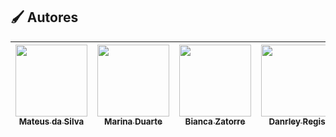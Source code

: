 
<h2 align="left">🖌️ Autores </h2>

| [<img loading="lazy" src="https://avatars.githubusercontent.com/u/125374128?v=4" width=115><br><sub>Mateus da Silva</sub>](https://github.com/Matias5789) |  [<img loading="lazy" src="https://avatars.githubusercontent.com/u/125374126?v=4" width=115><br><sub>Marina Duarte</sub>](https://github.com/maricamano) |  [<img loading="lazy" src="https://avatars.githubusercontent.com/u/112172388?v=4" width=115><br><sub>Bianca Zatorre</sub>](https://github.com/biancazatorre) |  [<img loading="lazy" src="https://avatars.githubusercontent.com/u/112701726?v=4" width=115><br><sub>Danrley Regis</sub>](https://github.com/DanHunterz1) |  [<img loading="lazy" src="https://avatars.githubusercontent.com/u/123021456?v=4" width=115><br><sub>Gabriel Pimentel</sub>](https://github.com/bielpimentel) |
:---: | :---: | :---: | :---: | :---: |
